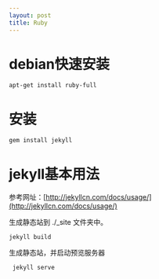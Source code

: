 ```yaml
---
layout: post
title: Ruby
---
```


# debian快速安装

    apt-get install ruby-full

# 安装

    gem install jekyll

# jekyll基本用法

参考网址：[http://jekyllcn.com/docs/usage/](http://jekyllcn.com/docs/usage/)

生成静态站到 ./_site 文件夹中。

    jekyll build

生成静态站，并启动预览服务器

     jekyll serve

     